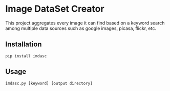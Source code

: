 Image DataSet Creator
=====================

This project aggregates every image it can find based on a keyword search among
multiple data sources such as google images, picasa, flickr, etc.

Installation
------------

    pip install imdasc

Usage
-----

    imdasc.py [keyword] [output directory]
